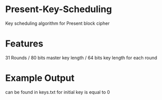 # Present-Key-Scheduling
Key scheduling algorithm for Present block cipher

# Features
31 Rounds /
80 bits master key length /
64 bits key length for each round 

# Example Output
can be found in keys.txt for initial key is equal to 0

